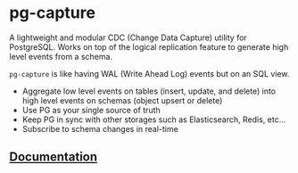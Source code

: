 # pg-capture

A lightweight and modular CDC (Change Data Capture) utility for PostgreSQL. Works on top of the logical replication feature to generate high level events from a schema.

`pg-capture` is like having WAL (Write Ahead Log) events but on an SQL view.

- Aggregate low level events on tables (insert, update, and delete) into high level events on schemas (object upsert or delete)
- Use PG as your single source of truth
- Keep PG in sync with other storages such as Elasticsearch, Redis, etc...
- Subscribe to schema changes in real-time

## [Documentation](https://pg-capture.onrender.com/)
